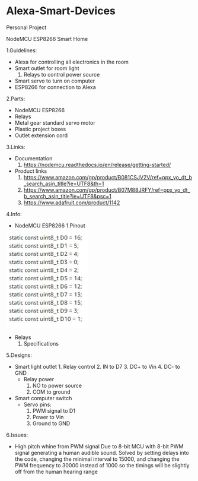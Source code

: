 # Alexa-Smart-Devices
Personal Project

NodeMCU ESP8266 Smart Home

1.Guidelines:
  - Alexa for controlling all electronics in the room
  - Smart outlet for room light
      1. Relays to control power source
  - Smart servo to turn on computer
  - ESP8266 for connection to Alexa

2.Parts:
  - NodeMCU ESP8266
  - Relays 
  - Metal gear standard servo motor
  - Plastic project boxes
  - Outlet extension cord

3.Links:
  - Documentation
      1. https://nodemcu.readthedocs.io/en/release/getting-started/ 
  - Product links
      1. https://www.amazon.com/gp/product/B081CSJV2V/ref=ppx_yo_dt_b_search_asin_title?ie=UTF8&th=1 
      2. https://www.amazon.com/gp/product/B07M88JRFY/ref=ppx_yo_dt_b_search_asin_title?ie=UTF8&psc=1 
      3. https://www.adafruit.com/product/1142 

4.Info: 
  - NodeMCU ESP8266
      1.Pinout 

![](images/1.JPG)

  - Relays 
      1. Specifications 

5.Designs:
  - Smart light outlet
        1. Relay control
        2. IN to D7
        3. DC+ to Vin
        4. DC- to GND
      - Relay power
        1. NO to power source
        2. COM to ground
  - Smart computer switch
    - Servo pins:
      1. PWM signal to D1
      2. Power to Vin
      3. Ground to GND

6.Issues: 
  - High pitch whine from PWM signal Due to 8-bit MCU with 8-bit PWM signal generating a human audible sound. Solved by setting delays into the code, changing the minimal interval to 15000, and changing the PWM frequency to 30000 instead of 1000 so the timings will be slightly off from the human hearing range
